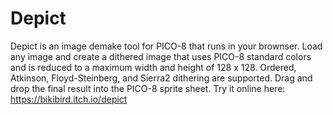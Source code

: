 # Depict
Depict is an image demake tool for PICO-8 that runs in your brownser.  Load any image and create a dithered image that uses PICO-8 standard colors and is reduced to a maximum width and height of 128 x 128.  Ordered, Atkinson, Floyd-Steinberg, and Sierra2 dithering are supported.  Drag and drop the final result into the PICO-8 sprite sheet. Try it online here: https://bikibird.itch.io/depict

